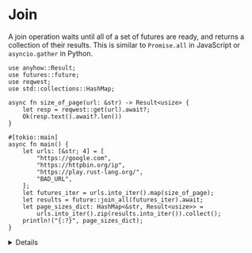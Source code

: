 # Join

A join operation waits until all of a set of futures are ready, and
returns a collection of their results. This is similar to `Promise.all` in
JavaScript or `asyncio.gather` in Python.

```rust,editable,compile_fail
use anyhow::Result;
use futures::future;
use reqwest;
use std::collections::HashMap;

async fn size_of_page(url: &str) -> Result<usize> {
    let resp = reqwest::get(url).await?;
    Ok(resp.text().await?.len())
}

#[tokio::main]
async fn main() {
    let urls: [&str; 4] = [
        "https://google.com",
        "https://httpbin.org/ip",
        "https://play.rust-lang.org/",
        "BAD_URL",
    ];
    let futures_iter = urls.into_iter().map(size_of_page);
    let results = future::join_all(futures_iter).await;
    let page_sizes_dict: HashMap<&str, Result<usize>> =
        urls.into_iter().zip(results.into_iter()).collect();
    println!("{:?}", page_sizes_dict);
}
```

<details>

> Before running this example you should install the following dependencies:
> * [anyhow](https://crates.io/crates/anyhow)
> * [futures](https://crates.io/crates/futures)
> * [reqwest](https://crates.io/crates/reqwest)
> * [tokio](https://crates.io/crates/tokio)
>
> You can install them by running the following command in your terminal: `cargo add <package_name>`

Copy this example into your prepared `src/main.rs` and run it from there.

* For multiple futures of disjoint types, you can use `std::future::join!` but
  you must know how many futures you will have at compile time. This is
  currently in the `futures` crate, soon to be stabilised in `std::future`.

* The risk of `join` is that one of the futures may never resolve, this would
  cause your program to stall. 

* You can also combine `join_all` with `join!` for instance to join all requests
  to an http service as well as a database query. Try adding a
  `tokio::time::sleep` to the future, using `futures::join!`. This is not a
  timeout (that requires `select!`, explained in the next chapter), but demonstrates `join!`.

</details>
